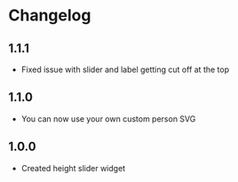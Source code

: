# Changelog

## 1.1.1

  * Fixed issue with slider and label getting cut off at the top

## 1.1.0

  * You can now use your own custom person SVG

## 1.0.0

  * Created height slider widget